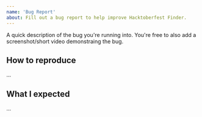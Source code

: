 ```yaml
---
name: 'Bug Report'
about: Fill out a bug report to help improve Hacktoberfest Finder.
---
```


<!--
    Please use the provided issue template.
    It helps to keep everything nice & organised.
-->

A quick description of the bug you're running into. You're free to also add a screenshot/short video demonstraing the bug.

## How to reproduce

...

## What I expected

...
